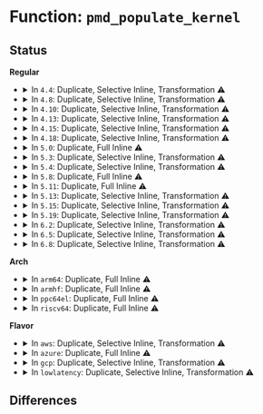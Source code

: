 # Function: <code>pmd_populate_kernel</code>

## Status
<b>Regular</b>
<ul>
<li>
<details>
<summary>In <code>4.4</code>: Duplicate, Selective Inline, Transformation ⚠️</summary>

**Collision:** Static Duplication

**Inline:** Selective

**Transformation:** True

**Instances:**

```
In arch/x86/mm/init_64.c (ffffffff81068ee0)
Location: arch/x86/include/asm/pgalloc.h:62
Inline: True
Inline callers:
  - arch/x86/mm/init_64.c:fill_pte
Direct callers:
  - arch/x86/mm/init_64.c:phys_pmd_init
```
```
In arch/x86/mm/ioremap.c (ffffffff81f77e6b)
Location: arch/x86/include/asm/pgalloc.h:62
Inline: True
Inline callers:
  - arch/x86/mm/ioremap.c:early_ioremap_init
```
```
In mm/memory.c (ffffffff811bd3dd)
Location: arch/x86/include/asm/pgalloc.h:62
Inline: True
Inline callers:
  - mm/memory.c:__pte_alloc_kernel
```
```
In mm/sparse-vmemmap.c (ffffffff8181f33f)
Location: arch/x86/include/asm/pgalloc.h:62
Inline: True
Inline callers:
  - mm/sparse-vmemmap.c:vmemmap_pmd_populate
```
**Symbols:**

```
ffffffff81068ee0-ffffffff81068f56: pmd_populate_kernel.constprop.7 (STB_LOCAL)
```
</details>
</li>
<li>
<details>
<summary>In <code>4.8</code>: Duplicate, Selective Inline, Transformation ⚠️</summary>

**Collision:** Static Duplication

**Inline:** Selective

**Transformation:** True

**Instances:**

```
In arch/x86/mm/init_64.c (ffffffff81068ec0)
Location: arch/x86/include/asm/pgalloc.h:62
Inline: True
Inline callers:
  - arch/x86/mm/init_64.c:fill_pte
Direct callers:
  - arch/x86/mm/init_64.c:phys_pmd_init
```
```
In arch/x86/mm/ioremap.c (ffffffff81fa05e0)
Location: arch/x86/include/asm/pgalloc.h:62
Inline: True
Inline callers:
  - arch/x86/mm/ioremap.c:early_ioremap_init
```
```
In mm/memory.c (ffffffff811d8160)
Location: arch/x86/include/asm/pgalloc.h:62
Inline: True
Inline callers:
  - mm/memory.c:__pte_alloc_kernel
```
```
In mm/sparse-vmemmap.c (ffffffff81899a03)
Location: arch/x86/include/asm/pgalloc.h:62
Inline: True
Inline callers:
  - mm/sparse-vmemmap.c:vmemmap_pmd_populate
```
**Symbols:**

```
ffffffff81068c00-ffffffff81068c91: pmd_populate_kernel.constprop.8 (STB_LOCAL)
```
</details>
</li>
<li>
<details>
<summary>In <code>4.10</code>: Duplicate, Selective Inline, Transformation ⚠️</summary>

**Collision:** Static Duplication

**Inline:** Selective

**Transformation:** True

**Instances:**

```
In arch/x86/mm/init_64.c (ffffffff8106cb10)
Location: arch/x86/include/asm/pgalloc.h:62
Inline: True
Inline callers:
  - arch/x86/mm/init_64.c:fill_pte
Direct callers:
  - arch/x86/mm/init_64.c:phys_pmd_init
```
```
In arch/x86/mm/ioremap.c (ffffffff81fdbb51)
Location: arch/x86/include/asm/pgalloc.h:62
Inline: True
Inline callers:
  - arch/x86/mm/ioremap.c:early_ioremap_init
```
```
In mm/memory.c (ffffffff811e7e30)
Location: arch/x86/include/asm/pgalloc.h:62
Inline: True
Inline callers:
  - mm/memory.c:__pte_alloc_kernel
```
```
In mm/sparse-vmemmap.c (ffffffff818ce0b5)
Location: arch/x86/include/asm/pgalloc.h:62
Inline: True
Inline callers:
  - mm/sparse-vmemmap.c:vmemmap_pmd_populate
```
**Symbols:**

```
ffffffff8106c850-ffffffff8106c8e1: pmd_populate_kernel.constprop.8 (STB_LOCAL)
```
</details>
</li>
<li>
<details>
<summary>In <code>4.13</code>: Duplicate, Selective Inline, Transformation ⚠️</summary>

**Collision:** Static Duplication

**Inline:** Selective

**Transformation:** True

**Instances:**

```
In arch/x86/mm/init_64.c (ffffffff8106bd95)
Location: arch/x86/include/asm/pgalloc.h:64
Inline: True
Inline callers:
  - arch/x86/mm/init_64.c:fill_pte
Direct callers:
  - arch/x86/mm/init_64.c:phys_pmd_init
```
```
In arch/x86/mm/ioremap.c (ffffffff820bcb2b)
Location: arch/x86/include/asm/pgalloc.h:64
Inline: True
Inline callers:
  - arch/x86/mm/ioremap.c:early_ioremap_init
```
```
In mm/memory.c (ffffffff811f2fd0)
Location: arch/x86/include/asm/pgalloc.h:64
Inline: True
Inline callers:
  - mm/memory.c:__pte_alloc_kernel
```
```
In mm/sparse-vmemmap.c (ffffffff8190554a)
Location: arch/x86/include/asm/pgalloc.h:64
Inline: True
Inline callers:
  - mm/sparse-vmemmap.c:vmemmap_pmd_populate
```
**Symbols:**

```
ffffffff8106bc80-ffffffff8106bd0c: pmd_populate_kernel.constprop.16 (STB_LOCAL)
```
</details>
</li>
<li>
<details>
<summary>In <code>4.15</code>: Duplicate, Selective Inline, Transformation ⚠️</summary>

**Collision:** Static Duplication

**Inline:** Selective

**Transformation:** True

**Instances:**

```
In arch/x86/mm/init_64.c (ffffffff81070785)
Location: arch/x86/include/asm/pgalloc.h:76
Inline: True
Inline callers:
  - arch/x86/mm/init_64.c:fill_pte
Direct callers:
  - arch/x86/mm/init_64.c:phys_pmd_init
```
```
In arch/x86/mm/ioremap.c (ffffffff826c36fd)
Location: arch/x86/include/asm/pgalloc.h:76
Inline: True
Inline callers:
  - arch/x86/mm/ioremap.c:early_ioremap_init
```
```
In mm/memory.c (ffffffff8120a140)
Location: arch/x86/include/asm/pgalloc.h:76
Inline: True
Inline callers:
  - mm/memory.c:__pte_alloc_kernel
```
```
In mm/sparse-vmemmap.c (ffffffff8198f597)
Location: arch/x86/include/asm/pgalloc.h:76
Inline: True
Inline callers:
  - mm/sparse-vmemmap.c:vmemmap_pmd_populate
```
**Symbols:**

```
ffffffff810704a0-ffffffff81070538: pmd_populate_kernel.constprop.17 (STB_LOCAL)
```
</details>
</li>
<li>
<details>
<summary>In <code>4.18</code>: Duplicate, Selective Inline, Transformation ⚠️</summary>

**Collision:** Static Duplication

**Inline:** Selective

**Transformation:** True

**Instances:**

```
In arch/x86/mm/init_64.c (ffffffff810735c7)
Location: arch/x86/include/asm/pgalloc.h:76
Inline: True
Inline callers:
  - arch/x86/mm/init_64.c:fill_pte
Direct callers:
  - arch/x86/mm/init_64.c:phys_pmd_init
```
```
In arch/x86/mm/ioremap.c (ffffffff826ed96b)
Location: arch/x86/include/asm/pgalloc.h:76
Inline: True
Inline callers:
  - arch/x86/mm/ioremap.c:early_ioremap_init
```
```
In mm/memory.c (ffffffff8122af4f)
Location: arch/x86/include/asm/pgalloc.h:76
Inline: True
Inline callers:
  - mm/memory.c:__pte_alloc_kernel
```
```
In mm/sparse-vmemmap.c (ffffffff819ebe1d)
Location: arch/x86/include/asm/pgalloc.h:76
Inline: True
Inline callers:
  - mm/sparse-vmemmap.c:vmemmap_pmd_populate
```
**Symbols:**

```
ffffffff810734b0-ffffffff8107353d: pmd_populate_kernel.constprop.17 (STB_LOCAL)
```
</details>
</li>
<li>
<details>
<summary>In <code>5.0</code>: Duplicate, Full Inline ⚠️</summary>

**Collision:** Static Duplication

**Inline:** Full

**Transformation:** False

**Instances:**

```
In arch/x86/mm/init_64.c (ffffffff81079637)
Location: arch/x86/include/asm/pgalloc.h:76
Inline: True
Inline callers:
  - arch/x86/mm/init_64.c:fill_pte
```
```
In arch/x86/mm/ioremap.c (ffffffff828a44fd)
Location: arch/x86/include/asm/pgalloc.h:76
Inline: True
Inline callers:
  - arch/x86/mm/ioremap.c:early_ioremap_init
```
```
In mm/memory.c (ffffffff8123e30f)
Location: arch/x86/include/asm/pgalloc.h:76
Inline: True
Inline callers:
  - mm/memory.c:__pte_alloc_kernel
```
```
In mm/sparse-vmemmap.c (ffffffff81a2708b)
Location: arch/x86/include/asm/pgalloc.h:76
Inline: True
Inline callers:
  - mm/sparse-vmemmap.c:vmemmap_pmd_populate
```
</details>
</li>
<li>
<details>
<summary>In <code>5.3</code>: Duplicate, Selective Inline, Transformation ⚠️</summary>

**Collision:** Static Duplication

**Inline:** Selective

**Transformation:** True

**Instances:**

```
In arch/x86/mm/init_64.c (ffffffff8107d367)
Location: arch/x86/include/asm/pgalloc.h:63
Inline: True
Inline callers:
  - arch/x86/mm/init_64.c:fill_pte
Direct callers:
  - arch/x86/mm/init_64.c:phys_pmd_init
```
```
In arch/x86/mm/ioremap.c (ffffffff828bc9cc)
Location: arch/x86/include/asm/pgalloc.h:63
Inline: True
Inline callers:
  - arch/x86/mm/ioremap.c:early_ioremap_init
```
```
In mm/memory.c (ffffffff812501b2)
Location: arch/x86/include/asm/pgalloc.h:63
Inline: True
Inline callers:
  - mm/memory.c:__pte_alloc_kernel
```
```
In mm/sparse-vmemmap.c (ffffffff81a9792f)
Location: arch/x86/include/asm/pgalloc.h:63
Inline: True
Inline callers:
  - mm/sparse-vmemmap.c:vmemmap_pmd_populate
```
**Symbols:**

```
ffffffff8107d0d0-ffffffff8107d15d: pmd_populate_kernel.constprop.0 (STB_LOCAL)
```
</details>
</li>
<li>
<details>
<summary>In <code>5.4</code>: Duplicate, Selective Inline, Transformation ⚠️</summary>

**Collision:** Static Duplication

**Inline:** Selective

**Transformation:** True

**Instances:**

```
In arch/x86/mm/init_64.c (ffffffff8107e3f7)
Location: arch/x86/include/asm/pgalloc.h:63
Inline: True
Inline callers:
  - arch/x86/mm/init_64.c:fill_pte
Direct callers:
  - arch/x86/mm/init_64.c:phys_pmd_init
```
```
In arch/x86/mm/ioremap.c (ffffffff828c2e73)
Location: arch/x86/include/asm/pgalloc.h:63
Inline: True
Inline callers:
  - arch/x86/mm/ioremap.c:early_ioremap_init
```
```
In mm/memory.c (ffffffff8125e762)
Location: arch/x86/include/asm/pgalloc.h:63
Inline: True
Inline callers:
  - mm/memory.c:__pte_alloc_kernel
```
```
In mm/sparse-vmemmap.c (ffffffff81acf1fd)
Location: arch/x86/include/asm/pgalloc.h:63
Inline: True
Inline callers:
  - mm/sparse-vmemmap.c:vmemmap_pmd_populate
```
**Symbols:**

```
ffffffff8107e160-ffffffff8107e1ed: pmd_populate_kernel.constprop.0 (STB_LOCAL)
```
</details>
</li>
<li>
<details>
<summary>In <code>5.8</code>: Duplicate, Full Inline ⚠️</summary>

**Collision:** Static Duplication

**Inline:** Full

**Transformation:** False

**Instances:**

```
In arch/x86/mm/init_64.c (ffffffff81bc4754)
Location: arch/x86/include/asm/pgalloc.h:63
Inline: True
Inline callers:
  - arch/x86/mm/init_64.c:phys_pmd_init
  - arch/x86/mm/init_64.c:fill_pte
```
```
In arch/x86/mm/ioremap.c (ffffffff82ce626b)
Location: arch/x86/include/asm/pgalloc.h:63
Inline: True
Inline callers:
  - arch/x86/mm/ioremap.c:early_ioremap_init
```
```
In mm/memory.c (ffffffff8128e782)
Location: arch/x86/include/asm/pgalloc.h:63
Inline: True
Inline callers:
  - mm/memory.c:__pte_alloc_kernel
```
```
In mm/sparse-vmemmap.c (ffffffff81bc7bba)
Location: arch/x86/include/asm/pgalloc.h:63
Inline: True
Inline callers:
  - mm/sparse-vmemmap.c:vmemmap_pmd_populate
```
</details>
</li>
<li>
<details>
<summary>In <code>5.11</code>: Duplicate, Full Inline ⚠️</summary>

**Collision:** Static Duplication

**Inline:** Full

**Transformation:** False

**Instances:**

```
In arch/x86/mm/init_64.c (ffffffff81c3d64d)
Location: arch/x86/include/asm/pgalloc.h:64
Inline: True
Inline callers:
  - arch/x86/mm/init_64.c:phys_pmd_init
  - arch/x86/mm/init_64.c:fill_pte
```
```
In arch/x86/mm/ioremap.c (ffffffff82fd3bf1)
Location: arch/x86/include/asm/pgalloc.h:64
Inline: True
Inline callers:
  - arch/x86/mm/ioremap.c:early_ioremap_init
```
```
In mm/memory.c (ffffffff812993a2)
Location: arch/x86/include/asm/pgalloc.h:64
Inline: True
Inline callers:
  - mm/memory.c:__pte_alloc_kernel
```
```
In mm/sparse-vmemmap.c (ffffffff81c408e5)
Location: arch/x86/include/asm/pgalloc.h:64
Inline: True
Inline callers:
  - mm/sparse-vmemmap.c:vmemmap_pmd_populate
```
</details>
</li>
<li>
<details>
<summary>In <code>5.13</code>: Duplicate, Selective Inline, Transformation ⚠️</summary>

**Collision:** Static Duplication

**Inline:** Selective

**Transformation:** True

**Instances:**

```
In arch/x86/mm/init_64.c (ffffffff81086f78)
Location: arch/x86/include/asm/pgalloc.h:64
Inline: True
Inline callers:
  - arch/x86/mm/init_64.c:fill_pte
Direct callers:
  - arch/x86/mm/init_64.c:phys_pmd_init
```
```
In arch/x86/mm/ioremap.c (ffffffff81bcb72c)
Location: arch/x86/include/asm/pgalloc.h:64
Inline: True
Direct callers:
  - arch/x86/mm/ioremap.c:early_ioremap_init
```
```
In mm/memory.c (ffffffff8129e632)
Location: arch/x86/include/asm/pgalloc.h:64
Inline: True
Inline callers:
  - mm/memory.c:__pte_alloc_kernel
```
```
In mm/sparse-vmemmap.c (ffffffff81bdacfd)
Location: arch/x86/include/asm/pgalloc.h:64
Inline: True
Direct callers:
  - mm/sparse-vmemmap.c:vmemmap_pmd_populate
```
**Symbols:**

```
ffffffff81bcb0ae-ffffffff81bcb13f: pmd_populate_kernel.constprop.0 (STB_LOCAL)
ffffffff81bcb72c-ffffffff81bcb7be: pmd_populate_kernel.constprop.0 (STB_LOCAL)
ffffffff81bdacfd-ffffffff81bdad8e: pmd_populate_kernel.constprop.0 (STB_LOCAL)
```
</details>
</li>
<li>
<details>
<summary>In <code>5.15</code>: Duplicate, Selective Inline, Transformation ⚠️</summary>

**Collision:** Static Duplication

**Inline:** Selective

**Transformation:** True

**Instances:**

```
In arch/x86/mm/init_64.c (ffffffff81096288)
Location: arch/x86/include/asm/pgalloc.h:64
Inline: True
Inline callers:
  - arch/x86/mm/init_64.c:fill_pte
Direct callers:
  - arch/x86/mm/init_64.c:phys_pmd_init
```
```
In arch/x86/mm/ioremap.c (ffffffff81ca0e9a)
Location: arch/x86/include/asm/pgalloc.h:64
Inline: True
Direct callers:
  - arch/x86/mm/ioremap.c:early_ioremap_init
```
```
In mm/memory.c (ffffffff812df872)
Location: arch/x86/include/asm/pgalloc.h:64
Inline: True
Inline callers:
  - mm/memory.c:__pte_alloc_kernel
```
```
In mm/sparse-vmemmap.c (ffffffff8132bdb0)
Location: arch/x86/include/asm/pgalloc.h:64
Inline: True
Direct callers:
  - mm/sparse-vmemmap.c:vmemmap_pmd_populate
  - mm/sparse-vmemmap.c:vmemmap_remap_range
  - mm/sparse-vmemmap.c:vmemmap_remap_range
```
**Symbols:**

```
ffffffff81ca064a-ffffffff81ca06db: pmd_populate_kernel.constprop.0 (STB_LOCAL)
ffffffff81ca0e9a-ffffffff81ca0f2c: pmd_populate_kernel.constprop.0 (STB_LOCAL)
ffffffff8132bdb0-ffffffff8132be41: pmd_populate_kernel.constprop.0 (STB_LOCAL)
```
</details>
</li>
<li>
<details>
<summary>In <code>5.19</code>: Duplicate, Selective Inline, Transformation ⚠️</summary>

**Collision:** Static Duplication

**Inline:** Selective

**Transformation:** True

**Instances:**

```
In arch/x86/mm/init_64.c (ffffffff810a8b2f)
Location: arch/x86/include/asm/pgalloc.h:64
Inline: True
Inline callers:
  - arch/x86/mm/init_64.c:fill_pte
Direct callers:
  - arch/x86/mm/init_64.c:phys_pmd_init
```
```
In arch/x86/mm/ioremap.c (ffffffff81e50447)
Location: arch/x86/include/asm/pgalloc.h:64
Inline: True
Direct callers:
  - arch/x86/mm/ioremap.c:early_ioremap_init
```
```
In mm/percpu.c (ffffffff81e6c82b)
Location: arch/x86/include/asm/pgalloc.h:64
Inline: True
Direct callers:
  - mm/percpu.c:pcpu_populate_pte
```
```
In mm/memory.c (ffffffff8133fdc3)
Location: arch/x86/include/asm/pgalloc.h:64
Inline: True
Inline callers:
  - mm/memory.c:__pte_alloc_kernel
```
```
In mm/sparse-vmemmap.c (ffffffff8139bb80)
Location: arch/x86/include/asm/pgalloc.h:64
Inline: True
Direct callers:
  - mm/sparse-vmemmap.c:vmemmap_pmd_populate
  - mm/sparse-vmemmap.c:__split_vmemmap_huge_pmd
  - mm/sparse-vmemmap.c:__split_vmemmap_huge_pmd
```
**Symbols:**

```
ffffffff810a8360-ffffffff810a8408: pmd_populate_kernel.constprop.0 (STB_LOCAL)
ffffffff81e50447-ffffffff81e504f0: pmd_populate_kernel.constprop.0 (STB_LOCAL)
ffffffff81e6c82b-ffffffff81e6c8d3: pmd_populate_kernel.constprop.0 (STB_LOCAL)
ffffffff8139bb80-ffffffff8139bc28: pmd_populate_kernel.constprop.0 (STB_LOCAL)
```
</details>
</li>
<li>
<details>
<summary>In <code>6.2</code>: Duplicate, Selective Inline, Transformation ⚠️</summary>

**Collision:** Static Duplication

**Inline:** Selective

**Transformation:** True

**Instances:**

```
In arch/x86/mm/init_64.c (ffffffff820c64aa)
Location: arch/x86/include/asm/pgalloc.h:64
Inline: True
Inline callers:
  - arch/x86/mm/init_64.c:phys_pmd_init
  - arch/x86/mm/init_64.c:fill_pte
```
```
In arch/x86/mm/ioremap.c (ffffffff810c5800)
Location: arch/x86/include/asm/pgalloc.h:64
Inline: True
Direct callers:
  - arch/x86/mm/ioremap.c:early_ioremap_init
```
```
In mm/percpu.c (ffffffff8139af30)
Location: arch/x86/include/asm/pgalloc.h:64
Inline: True
Direct callers:
  - mm/percpu.c:pcpu_populate_pte
```
```
In mm/memory.c (ffffffff813b7d12)
Location: arch/x86/include/asm/pgalloc.h:64
Inline: True
Inline callers:
  - mm/memory.c:__pte_alloc_kernel
```
```
In mm/hugetlb_vmemmap.c (ffffffff81413430)
Location: arch/x86/include/asm/pgalloc.h:64
Inline: True
Direct callers:
  - mm/hugetlb_vmemmap.c:__split_vmemmap_huge_pmd
  - mm/hugetlb_vmemmap.c:__split_vmemmap_huge_pmd
```
```
In mm/sparse-vmemmap.c (ffffffff8141bb20)
Location: arch/x86/include/asm/pgalloc.h:64
Inline: True
Direct callers:
  - mm/sparse-vmemmap.c:vmemmap_pmd_populate
```
**Symbols:**

```
ffffffff810c5800-ffffffff810c58a9: pmd_populate_kernel.constprop.0 (STB_LOCAL)
ffffffff8139af30-ffffffff8139afd8: pmd_populate_kernel.constprop.0 (STB_LOCAL)
ffffffff81413430-ffffffff814134d8: pmd_populate_kernel.constprop.0 (STB_LOCAL)
ffffffff8141bb20-ffffffff8141bbc8: pmd_populate_kernel.constprop.0 (STB_LOCAL)
```
</details>
</li>
<li>
<details>
<summary>In <code>6.5</code>: Duplicate, Selective Inline, Transformation ⚠️</summary>

**Collision:** Static Duplication

**Inline:** Selective

**Transformation:** True

**Instances:**

```
In arch/x86/mm/init_64.c (ffffffff8214a4f4)
Location: arch/x86/include/asm/pgalloc.h:64
Inline: True
Inline callers:
  - arch/x86/mm/init_64.c:phys_pmd_init
  - arch/x86/mm/init_64.c:fill_pte
```
```
In arch/x86/mm/ioremap.c (ffffffff810c8ef0)
Location: arch/x86/include/asm/pgalloc.h:64
Inline: True
Direct callers:
  - arch/x86/mm/ioremap.c:early_ioremap_init
```
```
In mm/percpu.c (ffffffff813cdff0)
Location: arch/x86/include/asm/pgalloc.h:64
Inline: True
Direct callers:
  - mm/percpu.c:pcpu_populate_pte
```
```
In mm/memory.c (ffffffff813eca82)
Location: arch/x86/include/asm/pgalloc.h:64
Inline: True
Inline callers:
  - mm/memory.c:__pte_alloc_kernel
```
```
In mm/hugetlb_vmemmap.c (ffffffff81446990)
Location: arch/x86/include/asm/pgalloc.h:64
Inline: True
Direct callers:
  - mm/hugetlb_vmemmap.c:__split_vmemmap_huge_pmd
  - mm/hugetlb_vmemmap.c:__split_vmemmap_huge_pmd
```
```
In mm/sparse-vmemmap.c (ffffffff8144f120)
Location: arch/x86/include/asm/pgalloc.h:64
Inline: True
Direct callers:
  - mm/sparse-vmemmap.c:vmemmap_pmd_populate
```
**Symbols:**

```
ffffffff810c8ef0-ffffffff810c8f99: pmd_populate_kernel.constprop.0 (STB_LOCAL)
ffffffff813cdff0-ffffffff813ce098: pmd_populate_kernel.constprop.0 (STB_LOCAL)
ffffffff81446990-ffffffff81446a38: pmd_populate_kernel.constprop.0 (STB_LOCAL)
ffffffff8144f120-ffffffff8144f1c8: pmd_populate_kernel.constprop.0 (STB_LOCAL)
```
</details>
</li>
<li>
<details>
<summary>In <code>6.8</code>: Duplicate, Selective Inline, Transformation ⚠️</summary>

**Collision:** Static Duplication

**Inline:** Selective

**Transformation:** True

**Instances:**

```
In arch/x86/mm/init_64.c (ffffffff8222cfa4)
Location: arch/x86/include/asm/pgalloc.h:64
Inline: True
Inline callers:
  - arch/x86/mm/init_64.c:phys_pmd_init
  - arch/x86/mm/init_64.c:fill_pte
```
```
In arch/x86/mm/ioremap.c (ffffffff838f04b8)
Location: arch/x86/include/asm/pgalloc.h:64
Inline: True
Inline callers:
  - arch/x86/mm/ioremap.c:early_ioremap_init
```
```
In mm/percpu.c (ffffffff813f8960)
Location: arch/x86/include/asm/pgalloc.h:64
Inline: True
Direct callers:
  - mm/percpu.c:pcpu_populate_pte
```
```
In mm/memory.c (ffffffff81417fa1)
Location: arch/x86/include/asm/pgalloc.h:64
Inline: True
Inline callers:
  - mm/memory.c:__pte_alloc_kernel
```
```
In mm/hugetlb_vmemmap.c (ffffffff814804c0)
Location: arch/x86/include/asm/pgalloc.h:64
Inline: True
Direct callers:
  - mm/hugetlb_vmemmap.c:vmemmap_split_pmd
  - mm/hugetlb_vmemmap.c:vmemmap_split_pmd
```
```
In mm/sparse-vmemmap.c (ffffffff81488ce0)
Location: arch/x86/include/asm/pgalloc.h:64
Inline: True
Direct callers:
  - mm/sparse-vmemmap.c:vmemmap_pmd_populate
```
**Symbols:**

```
ffffffff813f8960-ffffffff813f8a08: pmd_populate_kernel.constprop.0 (STB_LOCAL)
ffffffff814804c0-ffffffff81480568: pmd_populate_kernel.constprop.0 (STB_LOCAL)
ffffffff81488ce0-ffffffff81488d88: pmd_populate_kernel.constprop.0 (STB_LOCAL)
```
</details>
</li>
</ul>
<b>Arch</b>
<ul>
<li>
<details>
<summary>In <code>arm64</code>: Duplicate, Full Inline ⚠️</summary>

**Collision:** Static Duplication

**Inline:** Full

**Transformation:** False

**Instances:**

```
In mm/memory.c (ffff8000102f6164)
Location: arch/arm64/include/asm/pgalloc.h:106
Inline: True
Inline callers:
  - mm/memory.c:__pte_alloc_kernel
```
```
In mm/sparse-vmemmap.c (ffff800010da0e5c)
Location: arch/arm64/include/asm/pgalloc.h:106
Inline: True
Inline callers:
  - mm/sparse-vmemmap.c:vmemmap_pmd_populate
```
</details>
</li>
<li>
<details>
<summary>In <code>armhf</code>: Duplicate, Full Inline ⚠️</summary>

**Collision:** Static Duplication

**Inline:** Full

**Transformation:** False

**Instances:**

```
In arch/arm/mm/mmu.c (c1508eb0)
Location: arch/arm/include/asm/pgalloc.h:129
Inline: True
Inline callers:
  - arch/arm/mm/mmu.c:early_fixmap_init
```
```
In mm/memory.c (c051813c)
Location: arch/arm/include/asm/pgalloc.h:129
Inline: True
Inline callers:
  - mm/memory.c:__pte_alloc_kernel
```
</details>
</li>
<li>
<details>
<summary>In <code>ppc64el</code>: Duplicate, Full Inline ⚠️</summary>

**Collision:** Static Duplication

**Inline:** Full

**Transformation:** False

**Instances:**

```
In arch/powerpc/mm/book3s64/radix_pgtable.c (c000000000094b04)
Location: arch/powerpc/include/asm/book3s/64/pgalloc.h:152
Inline: True
Inline callers:
  - arch/powerpc/mm/book3s64/radix_pgtable.c:__map_kernel_page
```
```
In mm/memory.c (c0000000003bdad4)
Location: arch/powerpc/include/asm/book3s/64/pgalloc.h:152
Inline: True
Inline callers:
  - mm/memory.c:__pte_alloc_kernel
```
```
In mm/sparse-vmemmap.c (c000000000eedd0c)
Location: arch/powerpc/include/asm/book3s/64/pgalloc.h:152
Inline: True
Inline callers:
  - mm/sparse-vmemmap.c:vmemmap_pmd_populate
```
</details>
</li>
<li>
<details>
<summary>In <code>riscv64</code>: Duplicate, Full Inline ⚠️</summary>

**Collision:** Static Duplication

**Inline:** Full

**Transformation:** False

**Instances:**

```
In mm/memory.c (ffffffe00020735a)
Location: arch/riscv/include/asm/pgalloc.h:15
Inline: True
Inline callers:
  - mm/memory.c:__pte_alloc_kernel
```
```
In mm/sparse-vmemmap.c (ffffffe00004904c)
Location: arch/riscv/include/asm/pgalloc.h:15
Inline: True
Inline callers:
  - mm/sparse-vmemmap.c:vmemmap_pmd_populate
```
</details>
</li>
</ul>
<b>Flavor</b>
<ul>
<li>
<details>
<summary>In <code>aws</code>: Duplicate, Selective Inline, Transformation ⚠️</summary>

**Collision:** Static Duplication

**Inline:** Selective

**Transformation:** True

**Instances:**

```
In arch/x86/mm/init_64.c (ffffffff8107d3f7)
Location: arch/x86/include/asm/pgalloc.h:63
Inline: True
Inline callers:
  - arch/x86/mm/init_64.c:fill_pte
Direct callers:
  - arch/x86/mm/init_64.c:phys_pmd_init
```
```
In arch/x86/mm/ioremap.c (ffffffff828ade49)
Location: arch/x86/include/asm/pgalloc.h:63
Inline: True
Inline callers:
  - arch/x86/mm/ioremap.c:early_ioremap_init
```
```
In mm/memory.c (ffffffff81256db2)
Location: arch/x86/include/asm/pgalloc.h:63
Inline: True
Inline callers:
  - mm/memory.c:__pte_alloc_kernel
```
```
In mm/sparse-vmemmap.c (ffffffff81a6e06d)
Location: arch/x86/include/asm/pgalloc.h:63
Inline: True
Inline callers:
  - mm/sparse-vmemmap.c:vmemmap_pmd_populate
```
**Symbols:**

```
ffffffff8107d160-ffffffff8107d1ed: pmd_populate_kernel.constprop.0 (STB_LOCAL)
```
</details>
</li>
<li>
<details>
<summary>In <code>azure</code>: Duplicate, Full Inline ⚠️</summary>

**Collision:** Static Duplication

**Inline:** Full

**Transformation:** False

**Instances:**

```
In arch/x86/mm/init_64.c (ffffffff81a26bb7)
Location: arch/x86/include/asm/pgalloc.h:63
Inline: True
Inline callers:
  - arch/x86/mm/init_64.c:phys_pmd_init
  - arch/x86/mm/init_64.c:fill_pte
```
```
In arch/x86/mm/ioremap.c (ffffffff828a60ae)
Location: arch/x86/include/asm/pgalloc.h:63
Inline: True
Inline callers:
  - arch/x86/mm/ioremap.c:early_ioremap_init
```
```
In mm/memory.c (ffffffff8124974c)
Location: arch/x86/include/asm/pgalloc.h:63
Inline: True
Inline callers:
  - mm/memory.c:__pte_alloc_kernel
```
```
In mm/sparse-vmemmap.c (ffffffff81a2a568)
Location: arch/x86/include/asm/pgalloc.h:63
Inline: True
Inline callers:
  - mm/sparse-vmemmap.c:vmemmap_pmd_populate
```
</details>
</li>
<li>
<details>
<summary>In <code>gcp</code>: Duplicate, Selective Inline, Transformation ⚠️</summary>

**Collision:** Static Duplication

**Inline:** Selective

**Transformation:** True

**Instances:**

```
In arch/x86/mm/init_64.c (ffffffff8107d3a7)
Location: arch/x86/include/asm/pgalloc.h:63
Inline: True
Inline callers:
  - arch/x86/mm/init_64.c:fill_pte
Direct callers:
  - arch/x86/mm/init_64.c:phys_pmd_init
```
```
In arch/x86/mm/ioremap.c (ffffffff828c0d48)
Location: arch/x86/include/asm/pgalloc.h:63
Inline: True
Inline callers:
  - arch/x86/mm/ioremap.c:early_ioremap_init
```
```
In mm/memory.c (ffffffff81254b52)
Location: arch/x86/include/asm/pgalloc.h:63
Inline: True
Inline callers:
  - mm/memory.c:__pte_alloc_kernel
```
```
In mm/sparse-vmemmap.c (ffffffff81ada47d)
Location: arch/x86/include/asm/pgalloc.h:63
Inline: True
Inline callers:
  - mm/sparse-vmemmap.c:vmemmap_pmd_populate
```
**Symbols:**

```
ffffffff8107d110-ffffffff8107d19d: pmd_populate_kernel.constprop.0 (STB_LOCAL)
```
</details>
</li>
<li>
<details>
<summary>In <code>lowlatency</code>: Duplicate, Selective Inline, Transformation ⚠️</summary>

**Collision:** Static Duplication

**Inline:** Selective

**Transformation:** True

**Instances:**

```
In arch/x86/mm/init_64.c (ffffffff8107f497)
Location: arch/x86/include/asm/pgalloc.h:63
Inline: True
Inline callers:
  - arch/x86/mm/init_64.c:fill_pte
Direct callers:
  - arch/x86/mm/init_64.c:phys_pmd_init
```
```
In arch/x86/mm/ioremap.c (ffffffff828c3e93)
Location: arch/x86/include/asm/pgalloc.h:63
Inline: True
Inline callers:
  - arch/x86/mm/ioremap.c:early_ioremap_init
```
```
In mm/memory.c (ffffffff812645d2)
Location: arch/x86/include/asm/pgalloc.h:63
Inline: True
Inline callers:
  - mm/memory.c:__pte_alloc_kernel
```
```
In mm/sparse-vmemmap.c (ffffffff81ae6933)
Location: arch/x86/include/asm/pgalloc.h:63
Inline: True
Inline callers:
  - mm/sparse-vmemmap.c:vmemmap_pmd_populate
```
**Symbols:**

```
ffffffff8107f200-ffffffff8107f28d: pmd_populate_kernel.constprop.0 (STB_LOCAL)
```
</details>
</li>
</ul>

## Differences
